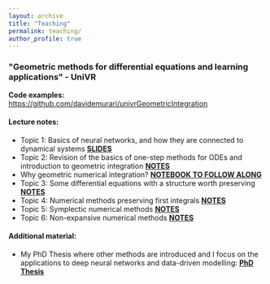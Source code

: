```yaml
---
layout: archive
title: "Teaching"
permalink: teaching/
author_profile: true
---
```


### "Geometric methods for differential equations and learning applications" - UniVR

**Code examples:** https://github.com/davidemurari/univrGeometricIntegration

#### Lecture notes:

- Topic 1: Basics of neural networks, and how they are connected to dynamical systems [**SLIDES**](/notesUniVR/slidesBackground.pdf)
- Topic 2: Revision of the basics of one-step methods for ODEs and introduction to geometric integration [**NOTES**](/notesUniVR/revision.pdf)
- Why geometric numerical integration? [**NOTEBOOK TO FOLLOW ALONG**](https://github.com/davidemurari/univrGeometricIntegration/blob/main/whyGeometricIntegration.ipynb)
- Topic 3: Some differential equations with a structure worth preserving [**NOTES**](/notesUniVR/structure.pdf)
- Topic 4: Numerical methods preserving first integrals [**NOTES**](/notesUniVR/firstIntegrals.pdf)
- Topic 5: Symplectic numerical methods [**NOTES**](/notesUniVR/symplectic.pdf)
- Topic 6: Non-expansive numerical methods [**NOTES**](/notesUniVR/contractive.pdf)

#### Additional material:
- My PhD Thesis where other methods are introduced and I focus on the applications to deep neural networks and data-driven modelling: [**PhD Thesis**](/phd_thesis.pdf)